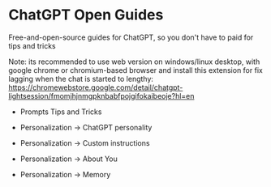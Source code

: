 # ChatGPT Open Guides
Free-and-open-source guides for ChatGPT, so you don't have to paid for tips and tricks

Note: its recommended to use web version on windows/linux desktop, with google chrome or chromium-based browser and install this extension for fix lagging when the chat is started to lengthy: https://chromewebstore.google.com/detail/chatgpt-lightsession/fmomjhjnmgpknbabfpojgifokaibeoje?hl=en

- Prompts Tips and Tricks

- Personalization -> ChatGPT personality

- Personalization -> Custom instructions

- Personalization -> About You

- Personalization -> Memory

